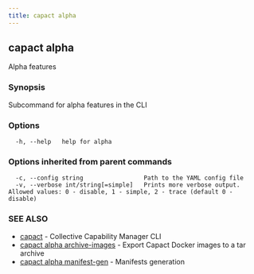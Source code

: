 ```yaml
---
title: capact alpha
---
```


## capact alpha

Alpha features

### Synopsis

Subcommand for alpha features in the CLI

### Options

```
  -h, --help   help for alpha
```

### Options inherited from parent commands

```
  -c, --config string                 Path to the YAML config file
  -v, --verbose int/string[=simple]   Prints more verbose output. Allowed values: 0 - disable, 1 - simple, 2 - trace (default 0 - disable)
```

### SEE ALSO

* [capact](capact.md)	 - Collective Capability Manager CLI
* [capact alpha archive-images](capact_alpha_archive-images.md)	 - Export Capact Docker images to a tar archive
* [capact alpha manifest-gen](capact_alpha_manifest-gen.md)	 - Manifests generation

